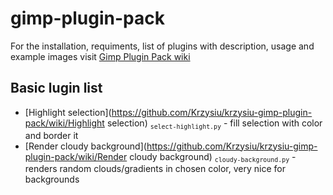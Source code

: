 # gimp-plugin-pack

For the installation, requiments, list of plugins with description, usage and example images visit [Gimp Plugin Pack wiki](https://github.com/Krzysiu/krzysiu-gimp-plugin-pack/wiki)

## Basic lugin list
+ [Highlight selection](https://github.com/Krzysiu/krzysiu-gimp-plugin-pack/wiki/Highlight selection) <sub>`select-highlight.py`</sub> - fill selection with color and border it
+ [Render cloudy background](https://github.com/Krzysiu/krzysiu-gimp-plugin-pack/wiki/Render cloudy background) <sub>`cloudy-background.py`</sub> - renders random clouds/gradients in chosen color, very nice for backgrounds